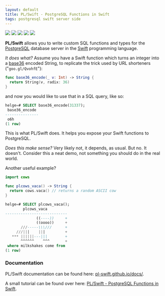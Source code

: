 ```yaml
---
layout: default
title: PL/Swift - PostgreSQL Functions in Swift
tags: postgresql swift server side
---
```


<p>
  <img src="https://img.shields.io/badge/postgresql-10-yellow.svg" />
  <img src="https://img.shields.io/badge/swift-3-blue.svg" />
  <img src="https://img.shields.io/badge/swift-4-blue.svg" />
  <img src="https://img.shields.io/badge/os-macOS-green.svg?style=flat" />
  <img src="https://img.shields.io/badge/os-tuxOS-green.svg?style=flat" />
</p>

**PL/Swift**
allows you to write custom SQL functions and types for the 
[PostgreSQL](https://www.postgresql.org/)
database server in the 
[Swift](http://swift.org/) programming language.

*It does what?*
Assume you have a Swift function which turns an integer into a
[base36](https://en.wikipedia.org/wiki/Base36)
encoded String,
to replicate the trick used by URL shorteners
("`goo.gl/QvohfE`"):

```swift
func base36_encode(_ v: Int) -> String {
  return String(v, radix: 36)
}
```

and now you would like to use that in a SQL query, like so:

```sql
helge=# SELECT base36_encode(31337);
 base36_encode 
---------------
 o6h
(1 row)
```

This is what PL/Swift does. It helps you expose your Swift functions to
PostgreSQL.

*Does this make sense?*
Very likely not, it depends, as usual. But no. It doesn't.
Consider this a neat demo, not something you should do in the real world.

Another useful example?

```swift
import cows

func plcows_vaca() -> String {
  return cows.vaca() // returns a random ASCII cow
}
```

```sql
helge=# SELECT plcows_vaca();
        plcows_vaca         
----------------------------
              ((----))     +
              ((oooo))     +
       ///-----\\\///      +
     ///|||    |||         +
   *** ||||||---|||        +
       ^^^^^^    ^^^       +
 where milkshakes come from
(1 row)
```

### Documentation

PL/Swift documentation can be found here:
[pl-swift.github.io/docs/](https://pl-swift.github.io/docs/).

A small tutorial can be found over here:
[PL/Swift - PostgreSQL Functions in Swift](http://www.alwaysrightinstitute.com/plswift/).

